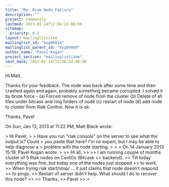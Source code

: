 ```yaml
---
title: "Re: Riak Node Failure"
description: ""
project: community
lastmod: 2013-01-14T12:56:22-08:00
sitemap:
  priority: 0.2
layout: mailinglistitem
mailinglist_id: "msg09814"
mailinglist_parent_id: "msg09809"
author_name: "Pavel Kogan"
project_section: "mailinglistitem"
sent_date: 2013-01-14T12:56:22-08:00
---
```



Hi Matt,

Thanks for your feedback. The node was back after some time and then
crashed again and again, probably something became corrupted.
I solved it by brute force - (a) Forced remove of node from the cluster (b)
Delete of all files under bitcask and ring folders of node (c) restart of
node (d) add node to cluster from Riak Control.
Now it is ok.

Thanks,
 Pavel

On Sun, Jan 13, 2013 at 11:22 PM, Matt Black wrote:

&gt; Hi Pavel,
&gt;
&gt; Have you run "riak console" on the server to see what the output is? Could
&gt; you paste that here? I'm no expert, but I may be able to help diagnose a
&gt; problem with the node starting.
&gt;
&gt;
&gt; On 14 January 2013 15:19, Pavel Kogan  wrote:
&gt;
&gt;&gt; Hi all,
&gt;&gt;
&gt;&gt; I am running couple of months cluster of 5 Riak nodes on CentOs (Bitcask
&gt;&gt; backend).
&gt;&gt; Till today everything was fine, but today one of the nodes just stopped
&gt;&gt; to work.
&gt;&gt; When trying riak start/stop/ ... it just claims that node doesn't respond
&gt;&gt; to pings.
&gt;&gt; Restart of server didn't help. What should I do to recover this node?
&gt;&gt;
&gt;&gt; Thanks,
&gt;&gt; Pavel
&gt;&gt;
&gt;
